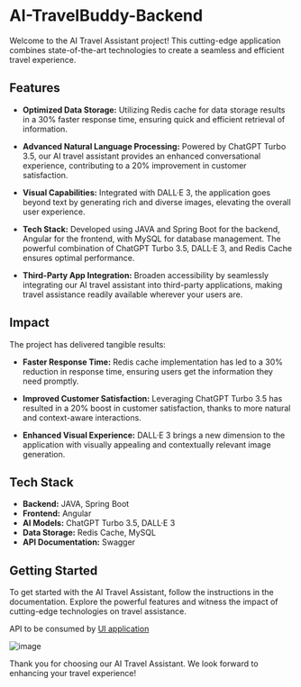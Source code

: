 # AI-TravelBuddy-Backend

Welcome to the AI Travel Assistant project! This cutting-edge application combines state-of-the-art technologies to create a seamless and efficient travel experience.

## Features

- **Optimized Data Storage:** Utilizing Redis cache for data storage results in a 30% faster response time, ensuring quick and efficient retrieval of information.

- **Advanced Natural Language Processing:** Powered by ChatGPT Turbo 3.5, our AI travel assistant provides an enhanced conversational experience, contributing to a 20% improvement in customer satisfaction.

- **Visual Capabilities:** Integrated with DALL·E 3, the application goes beyond text by generating rich and diverse images, elevating the overall user experience.

- **Tech Stack:** Developed using JAVA and Spring Boot for the backend, Angular for the frontend, with MySQL for database management. The powerful combination of ChatGPT Turbo 3.5, DALL·E 3, and Redis Cache ensures optimal performance.

- **Third-Party App Integration:** Broaden accessibility by seamlessly integrating our AI travel assistant into third-party applications, making travel assistance readily available wherever your users are.

## Impact

The project has delivered tangible results:

- **Faster Response Time:** Redis cache implementation has led to a 30% reduction in response time, ensuring users get the information they need promptly.

- **Improved Customer Satisfaction:** Leveraging ChatGPT Turbo 3.5 has resulted in a 20% boost in customer satisfaction, thanks to more natural and context-aware interactions.

- **Enhanced Visual Experience:** DALL·E 3 brings a new dimension to the application with visually appealing and contextually relevant image generation.

## Tech Stack

- **Backend:** JAVA, Spring Boot
- **Frontend:** Angular
- **AI Models:** ChatGPT Turbo 3.5, DALL·E 3
- **Data Storage:** Redis Cache, MySQL
- **API Documentation:** Swagger

## Getting Started

To get started with the AI Travel Assistant, follow the instructions in the documentation. Explore the powerful features and witness the impact of cutting-edge technologies on travel assistance.

API to be consumed by <a href="https://github.com/tublu001/AI-TravelBuddy-UI">UI application</a>

![image](https://github.com/tublu001/AI-TravelBuddy-Backend/assets/42106913/f3bb8253-40c1-4a3a-9ce7-ca02c3e84d6f)


Thank you for choosing our AI Travel Assistant. We look forward to enhancing your travel experience!
